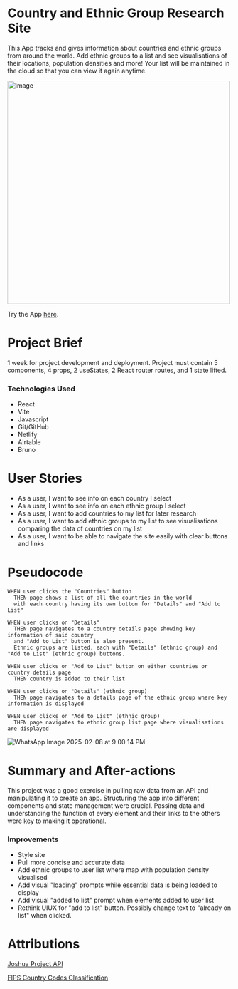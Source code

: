 # Country and Ethnic Group Research Site
This App tracks and gives information about countries and ethnic groups from around the world. Add ethnic groups to a list and see visualisations of their locations, population densities and more! Your list will be maintained in the cloud so that you can view it again anytime.

<img width="501" alt="image" src="https://github.com/user-attachments/assets/1524b3f4-bece-40ca-843b-8602af848ece" />

Try the App [here](https://classy-dango-87dddb.netlify.app/).

# Project Brief
1 week for project development and deployment. Project must contain 5 components, 4 props, 2 useStates, 2 React router routes, and 1 state lifted.

### Technologies Used
- React
- Vite
- Javascript
- Git/GitHub
- Netlify
- Airtable
- Bruno

# User Stories
- As a user, I want to see info on each country I select
- As a user, I want to see info on each ethnic group I select
- As a user, I want to add countries to my list for later research
- As a user, I want to add ethnic groups to my list to see visualisations comparing the data of countries on my list
- As a user, I want to be able to navigate the site easily with clear buttons and links

# Pseudocode

```
WHEN user clicks the "Countries" button
  THEN page shows a list of all the countries in the world
  with each country having its own button for "Details" and "Add to List"
```
```
WHEN user clicks on "Details"
  THEN page navigates to a country details page showing key information of said country
  and "Add to List" button is also present.
  Ethnic groups are listed, each with "Details" (ethnic group) and "Add to List" (ethnic group) buttons.
```
```
WHEN user clicks on "Add to List" button on either countries or country details page
  THEN country is added to their list
```
```
WHEN user clicks on "Details" (ethnic group)
  THEN page navigates to a details page of the ethnic group where key information is displayed
```
```
WHEN user clicks on "Add to List" (ethnic group)
  THEN page navigates to ethnic group list page where visualisations are displayed
```

![WhatsApp Image 2025-02-08 at 9 00 14 PM](https://github.com/user-attachments/assets/59684230-a1b5-45b7-9770-88460c31c8a2)


# Summary and After-actions
This project was a good exercise in pulling raw data from an API and manipulating it to create an app. Structuring the app into different components and state management were crucial. Passing data and understanding the function of every element and their links to the others were key to making it operational.

### Improvements

- Style site
- Pull more concise and accurate data
- Add ethnic groups to user list where map with population density visualised
- Add visual "loading" prompts while essential data is being loaded to display
- Add visual "added to list" prompt when elements added to user list
- Rethink UIUX for "add to list" button. Possibly change text to "already on list" when clicked.

# Attributions
[Joshua Project API](https://joshuaproject.net/resources/datasets)

[FIPS Country Codes Classification](https://en.wikipedia.org/wiki/List_of_FIPS_country_codes)
